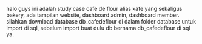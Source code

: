 halo guys ini adalah study case cafe de flour alias kafe yang sekaligus bakery, ada tampilan website, dashboard admin, dashboard member.
silahkan download database db_cafedeflour di dalam folder database untuk import di sql, sebelum import buat dulu db bernama db_cafedeflour di sql ya.
